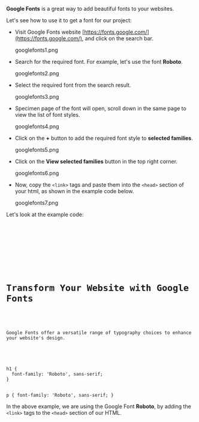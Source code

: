 **Google Fonts** is a great way to
add beautiful fonts to your websites.

Let's see how to use it to get a font for our project:

- Visit Google Fonts website [https://fonts.google.com/](https://fonts.google.com/), and click on the search bar.

  <image>googlefonts1.png</image>

- Search for the required font. For example, let's use the font **Roboto**.

  <image>googlefonts2.png</image>

- Select the required font from the search result.

  <image>googlefonts3.png</image>

- Specimen page of the font will open, scroll down in the same page to view the list of font styles.

  <image>googlefonts4.png</image>

- Click on the **+** button to add the required font style to **selected families**.

  <image>googlefonts5.png</image>

- Click on the **View selected families** button in the top right corner.

  <image>googlefonts6.png</image>

- Now, copy the `<link>` tags and paste them into the `<head>` section of your html, as shown in the example code below.

  <image>googlefonts7.png</image>

Let's look at the example code:

<codeblock language="css" type="lesson">
<code>
<panel language="html">
<head>
  <link rel="preconnect" href="https://fonts.googleapis.com">
  <link rel="preconnect" href="https://fonts.gstatic.com" crossorigin>
  <link href="https://fonts.googleapis.com/css2?family=Roboto&display=swap" rel="stylesheet">
</head>
<body>
  <h1>Transform Your Website with Google Fonts</h1>

  <p>Google Fonts offer a versatile range of typography choices to enhance your website's design.</p>
</body>
</panel>
<panel language="css">
h1 {
  font-family: 'Roboto', sans-serif;
}

p {
  font-family: 'Roboto', sans-serif;
}
</panel>
</code>
</codeblock>

In the above example, we are using
the Google Font **Roboto**,
by adding the `<link>` tags to
the `<head>` section of our HTML.
